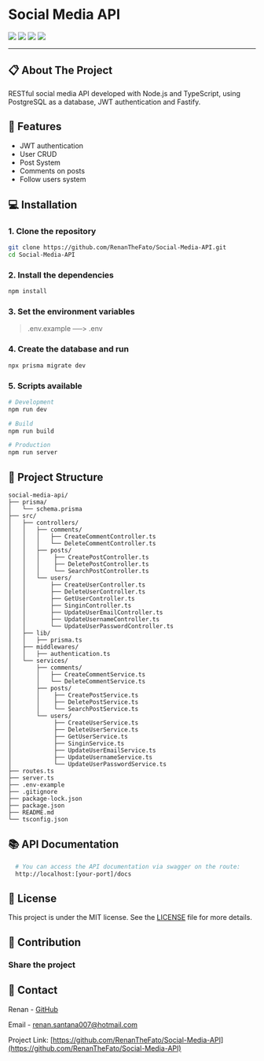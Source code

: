 # Social Media API

<div>
<img src="https://img.shields.io/badge/TypeScript-007ACC?style=for-the-badge&logo=typescript&logoColor=white">
<img src="https://img.shields.io/badge/Node.js-339933?style=for-the-badge&logo=nodedotjs&logoColor=white">
<img src="https://img.shields.io/badge/PostgreSQL-316192?style=for-the-badge&logo=postgresql&logoColor=white">
<img src="https://img.shields.io/badge/JWT-000000?style=for-the-badge&logo=JSON%20web%20tokens&logoColor=white">
</div>

---

## 📋 About The Project

RESTful social media API developed with Node.js and TypeScript, using PostgreSQL as a database, JWT authentication and Fastify.


## 🚀 Features

- JWT authentication
- User CRUD
- Post System
- Comments on posts
- Follow users system

## 💻 Installation

### 1. Clone the repository
```bash
git clone https://github.com/RenanTheFato/Social-Media-API.git
cd Social-Media-API
```

### 2. Install the dependencies
```bash
npm install
```

### 3. Set the environment variables

> .env.example  ──> .env


### 4. Create the database and run
```bash
npx prisma migrate dev
```

### 5. Scripts available

```bash
# Development
npm run dev

# Build
npm run build

# Production
npm run server

```
## 📁 Project Structure

```
social-media-api/
├── prisma/
│   └── schema.prisma
├── src/
│   ├── controllers/
│   │   ├── comments/
│   │   │   ├── CreateCommentController.ts
│   │   │   └── DeleteCommentController.ts
│   │   ├── posts/
│   │   │    ├── CreatePostController.ts
│   │   │    ├── DeletePostController.ts
│   │   │    └── SearchPostController.ts
│   │   └── users/
│   │       ├── CreateUserController.ts
│   │       ├── DeleteUserController.ts
│   │       ├── GetUserController.ts
│   │       ├── SinginController.ts
│   │       ├── UpdateUserEmailController.ts
│   │       ├── UpdateUsernameController.ts
│   │       └── UpdateUserPasswordController.ts
│   ├── lib/
│   │   ├── prisma.ts
│   ├── middlewares/
│   │   ├── authentication.ts
│   └── services/
│       ├── comments/
│       │   ├── CreateCommentService.ts
│       │   └── DeleteCommentService.ts
│       ├── posts/
│       │    ├── CreatePostService.ts
│       │    ├── DeletePostService.ts
│       │    └── SearchPostService.ts
│       └── users/
│            ├── CreateUserService.ts
│            ├── DeleteUserService.ts
│            ├── GetUserService.ts
│            ├── SinginService.ts
│            ├── UpdateUserEmailService.ts
│            ├── UpdateUsernameService.ts
│            └── UpdateUserPasswordService.ts
├── routes.ts
├── server.ts
├── .env-example
├── .gitignore
├── package-lock.json
├── package.json
├── README.md
└── tsconfig.json
```

## 📚 API Documentation

```bash
  # You can access the API documentation via swagger on the route:
  http://localhost:[your-port]/docs
```

## 📄 License

This project is under the MIT license. See the [LICENSE](LICENSE) file for more details.

## 👥 Contribution

### Share the project


## 📧 Contact

Renan - [GitHub](https://github.com/RenanTheFato)

Email - <a href="mailto:renan.santana007@hotmail.com">renan.santana007@hotmail.com</a>

Project Link: [https://github.com/RenanTheFato/Social-Media-API](https://github.com/RenanTheFato/Social-Media-API)
